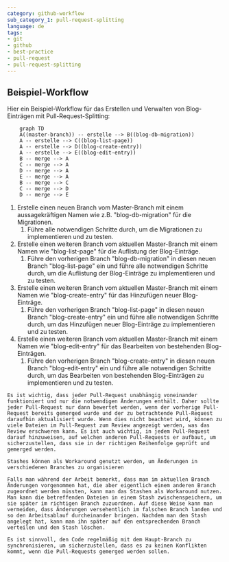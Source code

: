 ```yaml
---
category: github-workflow
sub_category_1: pull-request-splitting
language: de
tags:
- git
- github
- best-practice
- pull-request
- pull-request-splitting
---
```


## Beispiel-Workflow
Hier ein Beispiel-Workflow für das Erstellen und Verwalten von Blog-Einträgen mit Pull-Request-Splitting:

```mermaid
	graph TD
	A((master-branch)) -- erstelle --> B((blog-db-migration))
	A -- erstelle --> C((blog-list-page))
	A -- erstelle --> D((blog-create-entry))
	A -- erstelle --> E((blog-edit-entry))
	B -- merge --> A
	C -- merge --> A
	D -- merge --> A
	E -- merge --> A
	B -- merge --> C
	C -- merge --> D
	D -- merge --> E
```
1.  Erstelle einen neuen Branch vom Master-Branch mit einem aussagekräftigen Namen wie z.B. "blog-db-migration" für die Migrationen.
	1.  Führe alle notwendigen Schritte durch, um die Migrationen zu implementieren und zu testen.
2.  Erstelle einen weiteren Branch vom aktuellen Master-Branch mit einem Namen wie "blog-list-page" für die Auflistung der Blog-Einträge.
	1.  Führe den vorherigen Branch "blog-db-migration" in diesen neuen Branch "blog-list-page" ein und führe alle notwendigen Schritte durch, um die Auflistung der Blog-Einträge zu implementieren und zu testen.
3.  Erstelle einen weiteren Branch vom aktuellen Master-Branch mit einem Namen wie "blog-create-entry" für das Hinzufügen neuer Blog-Einträge.
	1.  Führe den vorherigen Branch "blog-list-page" in diesen neuen Branch "blog-create-entry" ein und führe alle notwendigen Schritte durch, um das Hinzufügen neuer Blog-Einträge zu implementieren und zu testen.
4.  Erstelle einen weiteren Branch vom aktuellen Master-Branch mit einem Namen wie "blog-edit-entry" für das Bearbeiten von bestehenden Blog-Einträgen.
	1.  Führe den vorherigen Branch "blog-create-entry" in diesen neuen Branch "blog-edit-entry" ein und führe alle notwendigen Schritte durch, um das Bearbeiten von bestehenden Blog-Einträgen zu implementieren und zu testen.

```ad-warning
Es ist wichtig, dass jeder Pull-Request unabhängig voneinander funktioniert und nur die notwendigen Änderungen enthält. Daher sollte jeder Pull-Request nur dann bewertet werden, wenn der vorherige Pull-Request bereits gemerged wurde und der zu betrachtende Pull-Request daraufhin aktualisiert wurde. Wenn dies nicht beachtet wird, können zu viele Dateien im Pull-Request zum Review angezeigt werden, was das Review erschweren kann. Es ist auch wichtig, in jedem Pull-Request darauf hinzuweisen, auf welchen anderen Pull-Requests er aufbaut, um sicherzustellen, dass sie in der richtigen Reihenfolge geprüft und gemerged werden.
```

```ad-tip
Stashes können als Workaround genutzt werden, um Änderungen in verschiedenen Branches zu organisieren

Falls man während der Arbeit bemerkt, dass man im aktuellen Branch Änderungen vorgenommen hat, die aber eigentlich einem anderen Branch zugeordnet werden müssten, kann man das Stashen als Workaround nutzen. Man kann die betreffenden Dateien in einem Stash zwischenspeichern, um sie später im richtigen Branch zuzuordnen. Auf diese Weise kann man vermeiden, dass Änderungen versehentlich im falschen Branch landen und so den Arbeitsablauf durcheinander bringen. Nachdem man den Stash angelegt hat, kann man ihn später auf den entsprechenden Branch verteilen und den Stash löschen.
```

```ad-tip
Es ist sinnvoll, den Code regelmäßig mit dem Haupt-Branch zu synchronisieren, um sicherzustellen, dass es zu keinen Konflikten kommt, wenn die Pull-Requests gemerged werden sollen.
```
